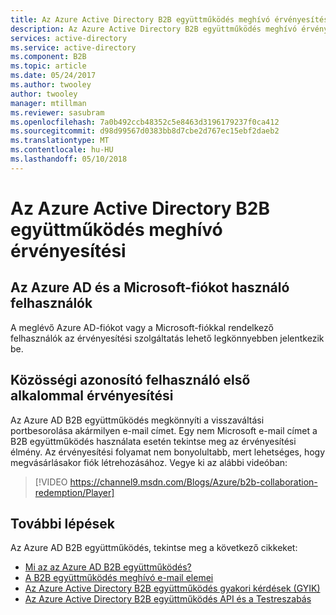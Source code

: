 ```yaml
---
title: Az Azure Active Directory B2B együttműködés meghívó érvényesítési |} Microsoft Docs
description: Az Azure Active Directory B2B együttműködés meghívó érvényesítési élmény
services: active-directory
ms.service: active-directory
ms.component: B2B
ms.topic: article
ms.date: 05/24/2017
ms.author: twooley
author: twooley
manager: mtillman
ms.reviewer: sasubram
ms.openlocfilehash: 7a0b492ccb48352c5e8463d3196179237f0ca412
ms.sourcegitcommit: d98d99567d0383bb8d7cbe2d767ec15ebf2daeb2
ms.translationtype: MT
ms.contentlocale: hu-HU
ms.lasthandoff: 05/10/2018
---
```

# <a name="azure-active-directory-b2b-collaboration-invitation-redemption"></a>Az Azure Active Directory B2B együttműködés meghívó érvényesítési

## <a name="azure-ad-and-microsoft-account-users"></a>Az Azure AD és a Microsoft-fiókot használó felhasználók
A meglévő Azure AD-fiókot vagy a Microsoft-fiókkal rendelkező felhasználók az érvényesítési szolgáltatás lehető legkönnyebben jelentkezik be.

## <a name="social-id-user-first-time-redemption"></a>Közösségi azonosító felhasználó első alkalommal érvényesítési
Az Azure AD B2B együttműködés megkönnyíti a visszaváltási portbesorolása akármilyen e-mail címet. Egy nem Microsoft e-mail címet a B2B együttműködés használata esetén tekintse meg az érvényesítési élmény. Az érvényesítési folyamat nem bonyolultabb, mert lehetséges, hogy megvásárlásakor fiók létrehozásához. Vegye ki az alábbi videóban:

> [!VIDEO https://channel9.msdn.com/Blogs/Azure/b2b-collaboration-redemption/Player]
> 

## <a name="next-steps"></a>További lépések

Az Azure AD B2B együttműködés, tekintse meg a következő cikkeket:

* [Mi az az Azure AD B2B együttműködés?](active-directory-b2b-what-is-azure-ad-b2b.md)
* [A B2B együttműködés meghívó e-mail elemei](active-directory-b2b-invitation-email.md)
* [Az Azure Active Directory B2B együttműködés gyakori kérdések (GYIK)](active-directory-b2b-faq.md)
* [Az Azure Active Directory B2B együttműködés API és a Testreszabás](active-directory-b2b-api.md)
